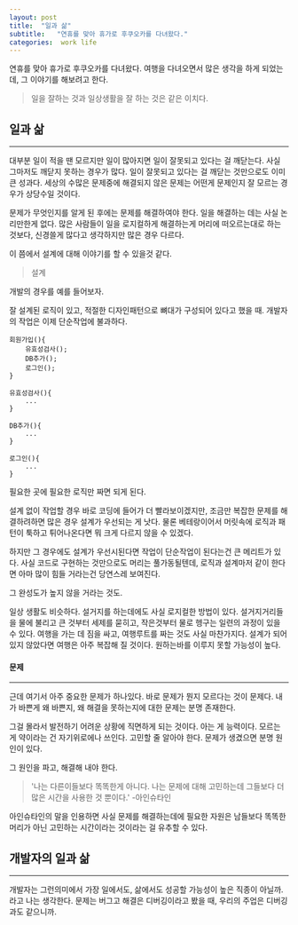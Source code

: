 ```yaml
---
layout: post
title:  "일과 삶"
subtitle:   "연휴를 맞아 휴가로 후쿠오카를 다녀왔다."
categories:  work life 
---
```


연휴를 맞아 휴가로 후쿠오카를 다녀왔다. 여행을 다녀오면서 많은 생각을 하게 되었는데, 그 이야기를 해보려고 한다.

> 일을 잘하는 것과 일상생활을 잘 하는 것은 같은 이치다.

## 일과 삶

---

대부분 일이 적을 땐 모르지만 일이 많아지면 일이 잘못되고 있다는 걸 깨닫는다. 사실 그마저도 깨닫지 못하는 경우가 많다. 일이 잘못되고 있다는 걸 깨닫는 것만으로도 이미 큰 성과다. 세상의 수많은 문제중에 해결되지 않은 문제는 어떤게 문제인지 잘 모르는 경우가 상당수일 것이다.

문제가 무엇인지를 알게 된 후에는 문제를 해결하여야 한다. 일을 해결하는 데는 사실 논리만한게 없다. 많은 사람들이 일을 로지컬하게 해결하는게 머리에 떠오르는대로 하는 것보다, 신경쓸게 많다고 생각하지만 많은 경우 다르다.

이 쯤에서 설계에 대해 이야기를 할 수 있을것 같다.

> 설계

개발의 경우를 예를 들어보자.

잘 설계된 로직이 있고, 적절한 디자인패턴으로 뼈대가 구성되어 있다고 했을 때. 개발자의 작업은 이제 단순작업에 불과하다.

```
회원가입(){
    유효성검사();
    DB추가();
    로그인();
}

유효성검사(){
    ...
}

DB추가(){
    ...
}

로그인(){
    ...
}
```

필요한 곳에 필요한 로직만 짜면 되게 된다. 

설계 없이 작업할 경우 바로 코딩에 들어가 더 빨라보이겠지만, 조금만 복잡한 문제를 해결하려하면 많은 경우 설계가 우선되는 게 낫다. 물론 베테랑이어서 머릿속에 로직과 패턴이 툭하고 튀어나온다면 뭐 크게 다르지 않을 수 있겠다.

하지만 그 경우에도 설계가 우선시된다면 작업이 단순작업이 된다는건 큰 메리트가 있다. 사실 코드로 구현하는 것만으로도 머리는 풀가동될텐데, 로직과 설계마저 같이 한다면 아마 많이 힘들 거라는건 당연스레 보여진다.

그 완성도가 높지 않을 거라는 것도. 

일상 생활도 비슷하다. 설거지를 하는데에도 사실 로지컬한 방법이 있다. 설거지거리들을 물에 불리고 큰 것부터 세제를 묻히고, 작은것부터 물로 헹구는 일련의 과정이 있을 수 있다. 여행을 가는 데 짐을 싸고, 여행루트를 짜는 것도 사실 마찬가지다. 설계가 되어있지 않았다면 여행은 아주 복잡해 질 것이다. 원하는바를 이루지 못할 가능성이 높다.

#### 문제

---

근데 여기서 아주 중요한 문제가 하나있다. 바로 문제가 뭔지 모르다는 것이 문제다. 내가 바쁜게 왜 바쁜지, 왜 해결을 못하는지에 대한 문제는 분명 존재한다.

그걸 몰라서 발전하기 어려운 상황에 직면하게 되는 것이다. 아는 게 능력이다. 모르는 게 약이라는 건 자기위로에나 쓰인다. 고민할 줄 알아야 한다. 문제가 생겼으면 분명 원인이 있다.

그 원인을 파고, 해결해 내야 한다.

> '나는 다른이들보다 똑똑한게 아니다. 나는 문제에 대해 고민하는데 그들보다 더 많은 시간을 사용한 것 뿐이다.'
> -아인슈타인

아인슈타인의 말을 인용하면 사실 문제를 해결하는데에 필요한 자원은 남들보다 똑똑한 머리가 아닌 고민하는 시간이라는 것이라는 걸 유추할 수 있다.


## 개발자의 일과 삶

---

개발자는 그런의미에서 가장 일에서도, 삶에서도 성공할 가능성이 높은 직종이 아닐까.라고 나는 생각한다. 문제는 버그고 해결은 디버깅이라고 봤을 때, 우리의 주업은 디버깅과도 같으니까.

